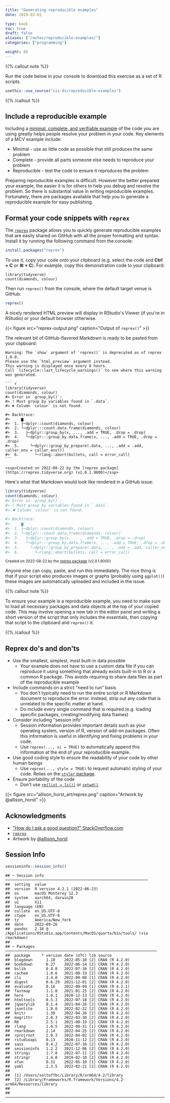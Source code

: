 ```yaml
---
title: "Generating reproducible examples"
date: 2019-03-01

type: book
toc: true
draft: false
aliases: ["/notes/reproducible-examples/"]
categories: ["programming"]

weight: 88
---
```




{{% callout note %}}

Run the code below in your console to download this exercise as a set of R scripts.

```r
usethis::use_course("cis-ds/reproducible-examples")
```

{{% /callout %}}

## Include a reproducible example

Including a [minimal, complete, and verifiable example](http://stackoverflow.com/help/mcve) of the code you are using greatly helps people resolve your problem in your code. Key elements of a MCV example include:

* Minimal - use as little code as possible that still produces the same problem
* Complete - provide all parts someone else needs to reproduce your problem
* Reproducible - test the code to ensure it reproduces the problem

Preparing reproducible examples is difficult. However the better prepared your example, the easier it is for others to help you debug and resolve the problem. So there is substantial value in writing reproducible examples. Fortunately, there are packages available that help you to generate a reproducible example for easy publishing.

## Format your code snippets with `reprex`

The [`reprex`](http://reprex.tidyverse.org/) package allows you to quickly generate reproducible examples that are easily shared on GitHub with all the proper formatting and syntax. Install it by running the following command from the console:

```r
install.packages("reprex")
```

To use it, copy your code onto your clipboard (e.g. select the code and **Ctrl + C** or **⌘ + C**). For example, copy this demonstration code to your clipboard:






```
library(tidyverse)
count(diamonds, colour)
```

Then run `reprex()` from the console, where the default target venue is GitHub:


```r
reprex()
```

A nicely rendered HTML preview will display in RStudio's Viewer (if you're in RStudio) or your default browser otherwise.

{{< figure src="reprex-output.png" caption="Output of `reprex()`" >}}

The relevant bit of GitHub-flavored Markdown is ready to be pasted from your clipboard:


```
Warning: The `show` argument of `reprex()` is deprecated as of reprex 1.0.0.
Please use the `html_preview` argument instead.
This warning is displayed once every 8 hours.
Call `lifecycle::last_lifecycle_warnings()` to see where this warning was generated.
```

````
``` r
library(tidyverse)
count(diamonds, colour)
#> Error in `group_by()`:
#> ! Must group by variables found in `.data`.
#> ✖ Column `colour` is not found.

#> Backtrace:
#>     ▆
#>  1. ├─dplyr::count(diamonds, colour)
#>  2. └─dplyr:::count.data.frame(diamonds, colour)
#>  3.   ├─dplyr::group_by(x, ..., .add = TRUE, .drop = .drop)
#>  4.   └─dplyr:::group_by.data.frame(x, ..., .add = TRUE, .drop = .drop)
#>  5.     └─dplyr::group_by_prepare(.data, ..., .add = .add, caller_env = caller_env())
#>  6.       └─rlang::abort(bullets, call = error_call)
```

<sup>Created on 2022-08-22 by the [reprex package](https://reprex.tidyverse.org) (v2.0.1.9000)</sup>
````

Here's what that Markdown would look like rendered in a GitHub issue:


``` r
library(tidyverse)
count(diamonds, colour)
#> Error in `group_by()`:
#> ! Must group by variables found in `.data`.
#> ✖ Column `colour` is not found.

#> Backtrace:
#>     ▆
#>  1. ├─dplyr::count(diamonds, colour)
#>  2. └─dplyr:::count.data.frame(diamonds, colour)
#>  3.   ├─dplyr::group_by(x, ..., .add = TRUE, .drop = .drop)
#>  4.   └─dplyr:::group_by.data.frame(x, ..., .add = TRUE, .drop = .drop)
#>  5.     └─dplyr::group_by_prepare(.data, ..., .add = .add, caller_env = caller_env())
#>  6.       └─rlang::abort(bullets, call = error_call)
```

<sup>Created on 2022-08-22 by the [reprex package](https://reprex.tidyverse.org) (v2.0.1.9000)</sup>

Anyone else can copy, paste, and run this immediately. The nice thing is that if your script also produces images or graphs (probably using `ggplot()`) these images are automatically uploaded and included in the issue.

{{% callout note %}}

To ensure your example is a reproducible example, you need to make sure to load all necessary packages and data objects at the top of your copied code. This may involve opening a new tab in the editor panel and writing a short version of the script that only includes the essentials, then copying that script to the clipboard and `reprex()` it.

{{% /callout %}}



## Reprex do's and don'ts

* Use the smallest, simplest, most built-in data possible
    * Your example does not have to use a custom data file if you can reproduce it using something that already exists built-in to R or a common R package. This avoids requiring to share data files as part of the reproducible example
* Include commands on a strict "need to run" basis
    * You don't typically need to run the entire script or R Markdown document to reproduce the error. Instead, strip out any code that is unrelated to the specific matter at hand.
    * Do include every single command that is required (e.g. loading specific packages, creating/modifying data frames)
* Consider including "session info"
    * Session information provides important details such as your operating system, version of R, version of add-on packages. Often this information is useful in identifying and fixing problems in your code.
    * Use `reprex(..., si = TRUE)` to automatically append this information at the end of your reproducible example.
* Use good coding style to ensure the readability of your code by other human beings
    * Use `reprex(..., style = TRUE)` to request automatic styling of your code. Relies on the [`styler` package](/notes/style-guide/#styler).
* Ensure portability of the code
    * Don't use [`rm(list = ls())`](/notes/saving-source/#what-s-wrong-with-rm-list-ls) or [`setwd()`](/notes/project-oriented-workflow/#we-need-to-talk-about-setwd-path-that-only-works-on-my-machine).

{{< figure src="allison_horst_art/reprex.png" caption="Artwork by @allison_horst" >}}

## Acknowledgments

* ["How do I ask a good question?" StackOverflow.com](http://stackoverflow.com/help/how-to-ask)
* [`reprex`](https://reprex.tidyverse.org/index.html)
* Artwork by [@allison_horst](https://github.com/allisonhorst/stats-illustrations)

## Session Info



```r
sessioninfo::session_info()
```

```
## ─ Session info ───────────────────────────────────────────────────────────────
##  setting  value
##  version  R version 4.2.1 (2022-06-23)
##  os       macOS Monterey 12.3
##  system   aarch64, darwin20
##  ui       X11
##  language (EN)
##  collate  en_US.UTF-8
##  ctype    en_US.UTF-8
##  tz       America/New_York
##  date     2022-09-26
##  pandoc   2.18 @ /Applications/RStudio.app/Contents/MacOS/quarto/bin/tools/ (via rmarkdown)
## 
## ─ Packages ───────────────────────────────────────────────────────────────────
##  package     * version date (UTC) lib source
##  blogdown      1.10    2022-05-10 [2] CRAN (R 4.2.0)
##  bookdown      0.27    2022-06-14 [2] CRAN (R 4.2.0)
##  bslib         0.4.0   2022-07-16 [2] CRAN (R 4.2.0)
##  cachem        1.0.6   2021-08-19 [2] CRAN (R 4.2.0)
##  cli           3.4.0   2022-09-08 [1] CRAN (R 4.2.0)
##  digest        0.6.29  2021-12-01 [2] CRAN (R 4.2.0)
##  evaluate      0.16    2022-08-09 [1] CRAN (R 4.2.1)
##  fastmap       1.1.0   2021-01-25 [2] CRAN (R 4.2.0)
##  here          1.0.1   2020-12-13 [2] CRAN (R 4.2.0)
##  htmltools     0.5.3   2022-07-18 [2] CRAN (R 4.2.0)
##  jquerylib     0.1.4   2021-04-26 [2] CRAN (R 4.2.0)
##  jsonlite      1.8.0   2022-02-22 [2] CRAN (R 4.2.0)
##  knitr         1.39    2022-04-26 [2] CRAN (R 4.2.0)
##  magrittr      2.0.3   2022-03-30 [2] CRAN (R 4.2.0)
##  R6            2.5.1   2021-08-19 [2] CRAN (R 4.2.0)
##  rlang         1.0.5   2022-08-31 [1] CRAN (R 4.2.0)
##  rmarkdown     2.14    2022-04-25 [2] CRAN (R 4.2.0)
##  rprojroot     2.0.3   2022-04-02 [2] CRAN (R 4.2.0)
##  rstudioapi    0.13    2020-11-12 [2] CRAN (R 4.2.0)
##  sass          0.4.2   2022-07-16 [2] CRAN (R 4.2.0)
##  sessioninfo   1.2.2   2021-12-06 [2] CRAN (R 4.2.0)
##  stringi       1.7.8   2022-07-11 [2] CRAN (R 4.2.0)
##  stringr       1.4.0   2019-02-10 [2] CRAN (R 4.2.0)
##  xfun          0.31    2022-05-10 [1] CRAN (R 4.2.0)
##  yaml          2.3.5   2022-02-21 [2] CRAN (R 4.2.0)
## 
##  [1] /Users/soltoffbc/Library/R/arm64/4.2/library
##  [2] /Library/Frameworks/R.framework/Versions/4.2-arm64/Resources/library
## 
## ──────────────────────────────────────────────────────────────────────────────
```
